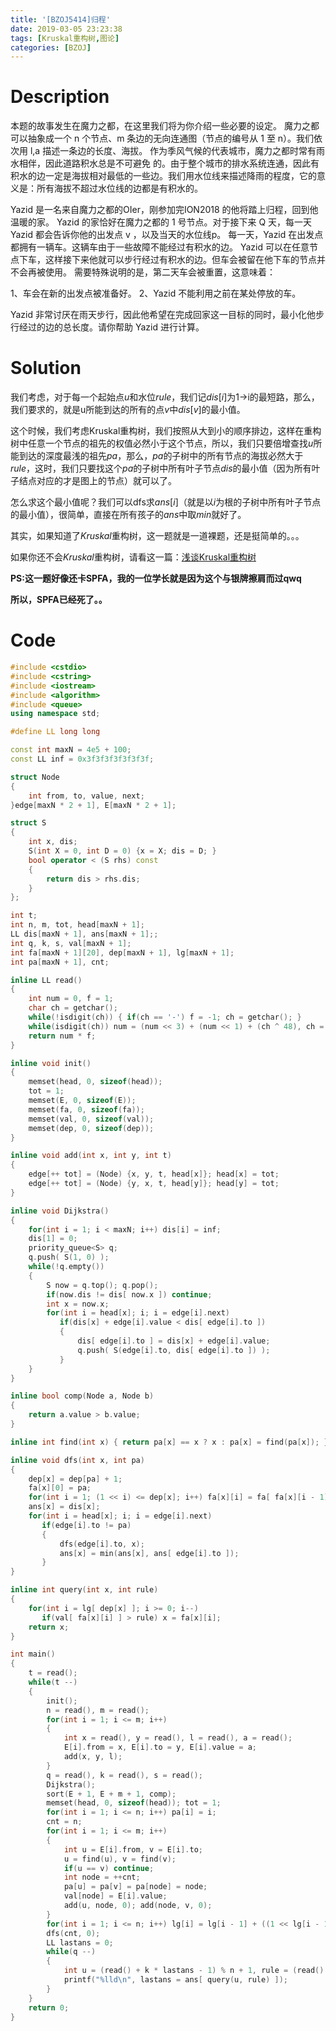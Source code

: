 ```yaml
---
title: '[BZOJ5414]归程'
date: 2019-03-05 23:23:38
tags: [Kruskal重构树,图论]
categories: [BZOJ]
---
```


# Description

本题的故事发生在魔力之都，在这里我们将为你介绍一些必要的设定。 魔力之都可以抽象成一个 n 个节点、m 条边的无向连通图（节点的编号从 1 至 n）。我们依次用 l,a 描述一条边的长度、海拔。 作为季风气候的代表城市，魔力之都时常有雨水相伴，因此道路积水总是不可避免 的。由于整个城市的排水系统连通，因此有积水的边一定是海拔相对最低的一些边。我们用水位线来描述降雨的程度，它的意义是：所有海拔不超过水位线的边都是有积水的。

Yazid 是一名来自魔力之都的OIer，刚参加完ION2018 的他将踏上归程，回到他 温暖的家。 Yazid 的家恰好在魔力之都的 1 号节点。对于接下来 Q 天，每一天Yazid 都会告诉你他的出发点 v ，以及当天的水位线p。 每一天，Yazid 在出发点都拥有一辆车。这辆车由于一些故障不能经过有积水的边。 Yazid 可以在任意节点下车，这样接下来他就可以步行经过有积水的边。但车会被留在他下车的节点并不会再被使用。 需要特殊说明的是，第二天车会被重置，这意味着：

1、车会在新的出发点被准备好。
2、Yazid 不能利用之前在某处停放的车。 

Yazid 非常讨厌在雨天步行，因此他希望在完成回家这一目标的同时，最小化他步行经过的边的总长度。请你帮助 Yazid 进行计算。

# Solution

我们考虑，对于每一个起始点$u$和水位$rule$，我们记$dis[i]$为1->i的最短路，那么，我们要求的，就是u所能到达的所有的点$v$中$dis[v]$的最小值。

这个时候，我们考虑Kruskal重构树，我们按照从大到小的顺序排边，这样在重构树中任意一个节点的祖先的权值必然小于这个节点，所以，我们只要倍增查找$u$所能到达的深度最浅的祖先$pa$，那么，$pa$的子树中的所有节点的海拔必然大于$rule$，这时，我们只要找这个$pa$的子树中所有叶子节点$dis$的最小值（因为所有叶子结点对应的才是图上的节点）就可以了。

怎么求这个最小值呢？我们可以dfs求$ans[i]$（就是以$i$为根的子树中所有叶子节点的最小值），很简单，直接在所有孩子的$ans$中取$min$就好了。

其实，如果知道了$Kruskal$重构树，这一题就是一道裸题，还是挺简单的。。。

如果你还不会$Kruskal$重构树，请看这一篇：[浅谈Kruskal重构树](https://cmwqf.github.io/2019/03/04/%E6%B5%85%E8%B0%88%E5%85%8B%E9%B2%81%E6%96%AF%E5%8D%A1%E5%B0%94%E9%87%8D%E6%9E%84%E6%A0%91/)

**PS:这一题好像还卡SPFA，我的一位学长就是因为这个与银牌擦肩而过qwq**

**所以，SPFA已经死了。。**

# Code

```c++
#include <cstdio>
#include <cstring>
#include <iostream>
#include <algorithm>
#include <queue>
using namespace std;

#define LL long long

const int maxN = 4e5 + 100;
const LL inf = 0x3f3f3f3f3f3f3f;

struct Node
{
    int from, to, value, next;
}edge[maxN * 2 + 1], E[maxN * 2 + 1];

struct S
{
    int x, dis;
    S(int X = 0, int D = 0) {x = X; dis = D; } 
    bool operator < (S rhs) const
    {
        return dis > rhs.dis;
    }
};

int t;
int n, m, tot, head[maxN + 1];
LL dis[maxN + 1], ans[maxN + 1];;
int q, k, s, val[maxN + 1];
int fa[maxN + 1][20], dep[maxN + 1], lg[maxN + 1];
int pa[maxN + 1], cnt;

inline LL read()
{
    int num = 0, f = 1;
    char ch = getchar();
    while(!isdigit(ch)) { if(ch == '-') f = -1; ch = getchar(); }
    while(isdigit(ch)) num = (num << 3) + (num << 1) + (ch ^ 48), ch = getchar();
    return num * f;
}

inline void init()
{
    memset(head, 0, sizeof(head));
    tot = 1;
    memset(E, 0, sizeof(E));
    memset(fa, 0, sizeof(fa));
    memset(val, 0, sizeof(val));
    memset(dep, 0, sizeof(dep));
}

inline void add(int x, int y, int t)
{
    edge[++ tot] = (Node) {x, y, t, head[x]}; head[x] = tot;
    edge[++ tot] = (Node) {y, x, t, head[y]}; head[y] = tot;
}

inline void Dijkstra()
{
    for(int i = 1; i < maxN; i++) dis[i] = inf;
    dis[1] = 0;
    priority_queue<S> q;
    q.push( S(1, 0) );
    while(!q.empty())
    {
        S now = q.top(); q.pop();
        if(now.dis != dis[ now.x ]) continue;
        int x = now.x;
        for(int i = head[x]; i; i = edge[i].next)
           if(dis[x] + edge[i].value < dis[ edge[i].to ])
           {
               dis[ edge[i].to ] = dis[x] + edge[i].value;
               q.push( S(edge[i].to, dis[ edge[i].to ]) );
           }
    }
}

inline bool comp(Node a, Node b)
{
    return a.value > b.value;
}

inline int find(int x) { return pa[x] == x ? x : pa[x] = find(pa[x]); }

inline void dfs(int x, int pa)
{
    dep[x] = dep[pa] + 1;
    fa[x][0] = pa;
    for(int i = 1; (1 << i) <= dep[x]; i++) fa[x][i] = fa[ fa[x][i - 1] ][i - 1];
    ans[x] = dis[x];
    for(int i = head[x]; i; i = edge[i].next)
       if(edge[i].to != pa) 
       {
           dfs(edge[i].to, x);
           ans[x] = min(ans[x], ans[ edge[i].to ]);
       }
}

inline int query(int x, int rule)
{
    for(int i = lg[ dep[x] ]; i >= 0; i--)
       if(val[ fa[x][i] ] > rule) x = fa[x][i];
    return x;
}

int main()
{
    t = read();
    while(t --)
    {
        init();
        n = read(), m = read();
        for(int i = 1; i <= m; i++)
        {
            int x = read(), y = read(), l = read(), a = read();
            E[i].from = x, E[i].to = y, E[i].value = a;
            add(x, y, l);
        }
        q = read(), k = read(), s = read();
        Dijkstra();
        sort(E + 1, E + m + 1, comp);
        memset(head, 0, sizeof(head)); tot = 1;
        for(int i = 1; i <= n; i++) pa[i] = i;
        cnt = n;
        for(int i = 1; i <= m; i++)
        {
            int u = E[i].from, v = E[i].to;
            u = find(u), v = find(v);
            if(u == v) continue;
            int node = ++cnt;
            pa[u] = pa[v] = pa[node] = node;
            val[node] = E[i].value;
            add(u, node, 0); add(node, v, 0);
        }
        for(int i = 1; i <= n; i++) lg[i] = lg[i - 1] + ((1 << lg[i - 1]) == i);
        dfs(cnt, 0);
        LL lastans = 0;
        while(q --)
        {
            int u = (read() + k * lastans - 1) % n + 1, rule = (read() + k * lastans) % (s + 1);
            printf("%lld\n", lastans = ans[ query(u, rule) ]);
        }
    }
    return 0;
}
```

